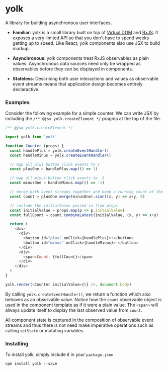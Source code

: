 # yolk

A library for building asynchronous user interfaces.

* __Familiar__: yolk is a small library built on top of [Virtual DOM](https://github.com/Matt-Esch/virtual-dom)
and [RxJS](https://github.com/Reactive-Extensions/RxJS). It exposes a very limited API so that you don't have to spend
weeks getting up to speed. Like React, yolk components also use JSX to build markup.

* __Asynchronous__: yolk components treat RxJS observables as plain values. Asynchronous data sources need only be
wrapped as observables before they can be displayed in components.

* __Stateless__: Describing both user interactions and values as observable event
streams means that application design becomes entirely declaractive.

### Examples

Consider the following example for a simple counter. We can write JSX by including the `/** @jsx yolk.createElement */`
pragma at the top of the file.

```js
/** @jsx yolk.createElement */

import yolk from `yolk`

function Counter (props) {
  const handlePlus = yolk.createEventHandler()
  const handleMinus = yolk.createEventHandler()

  // map all plus button click events to 1
  const plusOne = handlePlus.map(() => 1)

  // map all minus button click events to -1
  const minusOne = handleMinus.map(() => -1)

  // merge both event streams together and keep a running count of the result
  const count = plusOne.merge(minusOne).scan((x, y) => x+y, 0)

  // include the initialValue passed in from props
  const initialValue = props.map(p => p.initialValue)
  const fullCount = count.combineLatest(initialValue, (x, y) => x+y)

  return (
    <div>
      <div>
        <button id="plus" onClick={handlePlus}>+</button>
        <button id="minus" onClick={handleMinus}>-</button>
      </div>
      <div>
        <span>Count: {fullCount}</span>
      </div>
    </div>
  )
}

yolk.render(<Counter initialValue={5} />, document.body)
```

By calling `yolk.createEventHandler()`, we return a function which also behaves as an observable value.
Notice how the `count` observable object is used in the component template as if it were a plain value.
The `<span>` will always update itself to display the last observed value from `count`.

All component state is captured in the composition of observable event streams and thus there is not need
make imperative operations such as calling `setState` or mutating variables.

### Installing

To install yolk, simply include it in your `package.json`

```
npm install yolk --save
```

